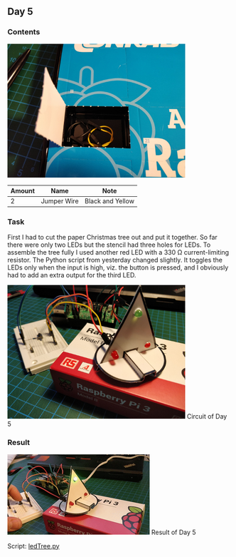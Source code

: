 ## Day 5

### Contents
![Contents of Day 5](assets/IMG_20171205_070446.jpg)

Amount | Name | Note
---|---|---
2 | Jumper Wire | Black and Yellow

### Task
First I had to cut the paper Christmas tree out and put it together.
So far there were only two LEDs but the stencil had three holes for LEDs.
To assemble the tree fully I used another red LED with a 330 Ω current-limiting resistor.
The Python script from yesterday changed slightly.
It toggles the LEDs only when the input is high, viz. the button is pressed, and I obviously had to add an extra output for the third LED.

![Circuit of Day 5](assets/IMG_20171205_083441.jpg)
Circuit of Day 5

### Result

![Result of Day 5](assets/day5_ledTree.gif)
Result of Day 5

Script: [ledTree.py](ledTree.py)
